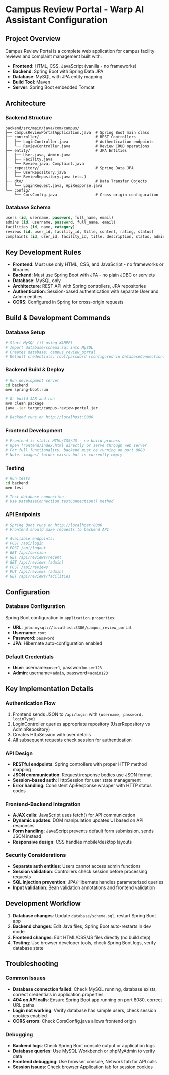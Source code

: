 # Campus Review Portal - Warp AI Assistant Configuration

## Project Overview

Campus Review Portal is a complete web application for campus facility reviews and complaint management built with:

- **Frontend**: HTML, CSS, JavaScript (vanilla - no frameworks)
- **Backend**: Spring Boot with Spring Data JPA
- **Database**: MySQL with JPA entity mapping
- **Build Tool**: Maven
- **Server**: Spring Boot embedded Tomcat

## Architecture

### Backend Structure
```
backend/src/main/java/com/campus/
├── CampusReviewPortalApplication.java  # Spring Boot main class
├── controller/                         # REST Controllers
│   ├── LoginController.java            # Authentication endpoints
│   └── ReviewController.java           # Review CRUD operations
├── entity/                             # JPA Entities
│   ├── User.java, Admin.java
│   ├── Facility.java
│   └── Review.java, Complaint.java
├── repository/                         # Spring Data JPA
│   ├── UserRepository.java
│   └── ReviewRepository.java (etc.)
├── dto/                                # Data Transfer Objects
│   └── LoginRequest.java, ApiResponse.java
└── config/
    └── CorsConfig.java                 # Cross-origin configuration
```

### Database Schema
```sql
users (id, username, password, full_name, email)
admins (id, username, password, full_name, email)  
facilities (id, name, category)
reviews (id, user_id, facility_id, title, content, rating, status)
complaints (id, user_id, facility_id, title, description, status, admin_response)
```

## Key Development Rules
- **Frontend**: Must use only HTML, CSS, and JavaScript - no frameworks or libraries
- **Backend**: Must use Spring Boot with JPA - no plain JDBC or servlets
- **Database**: MySQL only
- **Architecture**: REST API with Spring controllers, JPA repositories
- **Authentication**: Session-based authentication with separate User and Admin entities
- **CORS**: Configured in Spring for cross-origin requests

## Build & Development Commands

### Database Setup
```bash
# Start MySQL (if using XAMPP)
# Import database/schema.sql into MySQL
# Creates database: campus_review_portal
# Default credentials: root/password (configured in DatabaseConnection.java)
```

### Backend Build & Deploy
```bash
# Run development server
cd backend
mvn spring-boot:run

# Or build JAR and run
mvn clean package
java -jar target/campus-review-portal.jar

# Backend runs on http://localhost:8080
```

### Frontend Development
```bash
# Frontend is static HTML/CSS/JS - no build process
# Open frontend/index.html directly or serve through web server
# For full functionality, backend must be running on port 8080
# Note: images/ folder exists but is currently empty
```

### Testing
```bash
# Run tests
cd backend
mvn test

# Test database connection
# Use DatabaseConnection.testConnection() method
```

### API Endpoints
```bash
# Spring Boot runs on http://localhost:8080
# Frontend should make requests to backend API

# Available endpoints:
# POST /api/login
# POST /api/logout  
# GET /api/session
# GET /api/reviews/recent
# GET /api/reviews (admin)
# POST /api/reviews
# PUT /api/reviews (admin)
# GET /api/reviews/facilities
```

## Configuration

### Database Configuration
Spring Boot configuration in `application.properties`:
- **URL**: `jdbc:mysql://localhost:3306/campus_review_portal`
- **Username**: `root`
- **Password**: `password`
- **JPA**: Hibernate auto-configuration enabled

### Default Credentials
- **User**: username=`user1`, password=`user123`
- **Admin**: username=`admin`, password=`admin123`

## Key Implementation Details

### Authentication Flow
1. Frontend sends JSON to `/api/login` with `{username, password, loginType}`
2. LoginController queries appropriate repository (UserRepository vs AdminRepository)
3. Creates HttpSession with user details
4. All subsequent requests check session for authentication

### API Design
- **RESTful endpoints**: Spring controllers with proper HTTP method mapping
- **JSON communication**: Request/response bodies use JSON format
- **Session-based auth**: HttpSession for user state management
- **Error handling**: Consistent ApiResponse wrapper with HTTP status codes

### Frontend-Backend Integration
- **AJAX calls**: JavaScript uses fetch() for API communication
- **Dynamic updates**: DOM manipulation updates UI based on API responses
- **Form handling**: JavaScript prevents default form submission, sends JSON instead
- **Responsive design**: CSS handles mobile/desktop layouts

### Security Considerations
- **Separate auth entities**: Users cannot access admin functions
- **Session validation**: Controllers check session before processing requests
- **SQL injection prevention**: JPA/Hibernate handles parameterized queries
- **Input validation**: Bean validation annotations and frontend validation

## Development Workflow

1. **Database changes**: Update `database/schema.sql`, restart Spring Boot app
2. **Backend changes**: Edit Java files, Spring Boot auto-restarts in dev mode
3. **Frontend changes**: Edit HTML/CSS/JS files directly (no build step)
4. **Testing**: Use browser developer tools, check Spring Boot logs, verify database state

## Troubleshooting

### Common Issues
- **Database connection failed**: Check MySQL running, database exists, correct credentials in application.properties
- **404 on API calls**: Ensure Spring Boot app running on port 8080, correct URL paths
- **Login not working**: Verify database has sample users, check session cookies enabled
- **CORS errors**: Check CorsConfig.java allows frontend origin

### Debugging
- **Backend logs**: Check Spring Boot console output or application logs
- **Database queries**: Use MySQL Workbench or phpMyAdmin to verify data
- **Frontend debugging**: Use browser console, Network tab for API calls
- **Session issues**: Check browser Application tab for session cookies
